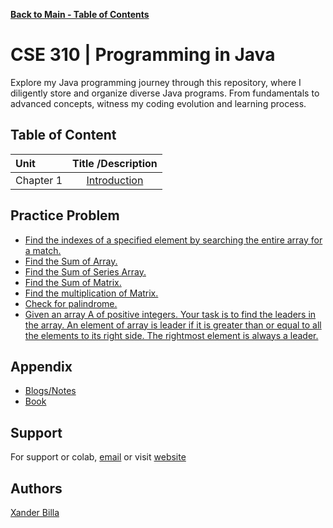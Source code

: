 [**Back to Main - Table of Contents**](https://github.com/xanderbilla/LPU-Academics#readme)

# CSE 310 | Programming in Java

Explore my Java programming journey through this repository, where I diligently store and organize diverse Java programs. From fundamentals to advanced concepts, witness my coding evolution and learning process.

## Table of Content

| Unit      |                                       Title /Description                                       |
| :-------- | :--------------------------------------------------------------------------------------------: |
| Chapter 1 | [Introduction](https://github.com/xanderbilla/LPU-Academics/tree/main/Docs/CSE310/CSE310_1.md) |

## Practice Problem 

- [Find the indexes of a specified element by searching the entire array for a match.](https://github.com/xanderbilla/LPU-Academics/blob/main/Practice/JAVA_Practice/Practice_1.cpp)
- [Find the Sum of Array.](https://github.com/xanderbilla/LPU-Academics/blob/main/Practice/JAVA_Practice/Practice_2.cpp)
- [Find the Sum of Series Array.](https://github.com/xanderbilla/LPU-Academics/blob/main/Practice/JAVA_Practice/Practice_2.cpp)
- [Find the Sum of Matrix.](https://github.com/xanderbilla/LPU-Academics/blob/main/Practice/JAVA_Practice/Practice_2.cpp)
- [Find the multiplication of Matrix.](https://github.com/xanderbilla/LPU-Academics/blob/main/Practice/JAVA_Practice/Practice_2.cpp)
- [Check for palindrome.](https://github.com/xanderbilla/LPU-Academics/blob/main/Practice/JAVA_Practice/Practice_2.cpp)
- [Given an array A of positive integers. Your task is to find the leaders in the array. An element of array is leader if it is greater than or equal to all the elements to its right side. The rightmost element is always a leader.](https://github.com/xanderbilla/LPU-Academics/blob/main/Practice/JAVA_Practice/Practice_2.cpp)

## Appendix

- [Blogs/Notes](https://xanderbilla.com/series/java)
- [Book](https://www.amazon.in/JAVA-COMPLETE-REFERENCE-Herbert-Schildt/dp/9355323719/ref=pd_lpo_sccl_1/258-7374788-6944108?pd_rd_w=sSoMq&content-id=amzn1.sym.c3daf87c-2802-47b7-8fa4-23dc91a4fca7&pf_rd_p=c3daf87c-2802-47b7-8fa4-23dc91a4fca7&pf_rd_r=C22QBTWSADVN71MF1TJZ&pd_rd_wg=vGCGq&pd_rd_r=f7bb1e96-3590-4b8c-bed2-19c679da7e87&pd_rd_i=9355323719&psc=1)

## Support

For support or colab, [email](mailto:dev.xanderbilla@gmail.com) or visit [website](https://xanderbilla.com)

## Authors

[Xander Billa](https://xanderbilla.com)
